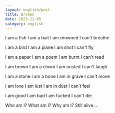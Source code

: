 ```yaml
---
layout: english/post
title: Broken
date: 2023-12-05
category: english
---
```


I am a fish
I am a bait
I am drowned
I can't breathe

I am a bird
I am a plane
I am shot
I can't fly

I am a paper
I am a poem
I am burnt
I can't read

I am brown
I am a clown
I am ousted
I can't laugh

I am a stone
I am a bone
I am in grave
I can't move

I am love
I am lust
I am in dust
I can't feel

I am good
I am bad
I am fucked
I can't die

Who am I?
What am I?
Why am I?
Still alive...
